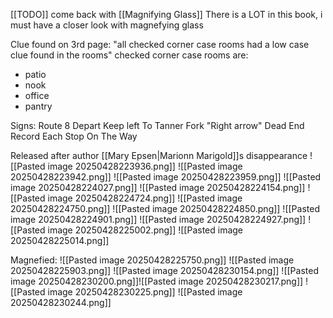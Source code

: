 [[TODO]] come back with [[Magnifying Glass]]
There is a LOT in this book, i must have a closer look with magnefying glass

Clue found on 3rd page:
"all checked corner case rooms had a low case clue found in the rooms"
checked corner case rooms are:
- patio
- nook
- office
- pantry

Signs:
Route 8
Depart
Keep left
To Tanner Fork
"Right arrow"
Dead End
Record
Each
Stop
On The Way



Released after author [[Mary Epsen|Marionn Marigold]]s disappearance
![[Pasted image 20250428223936.png]]
![[Pasted image 20250428223942.png]]
![[Pasted image 20250428223959.png]]
![[Pasted image 20250428224027.png]]
![[Pasted image 20250428224154.png]]
![[Pasted image 20250428224724.png]]
![[Pasted image 20250428224750.png]]
![[Pasted image 20250428224850.png]]
![[Pasted image 20250428224901.png]]
![[Pasted image 20250428224927.png]]
![[Pasted image 20250428225002.png]]
![[Pasted image 20250428225014.png]]

Magnefied:
![[Pasted image 20250428225750.png]]
![[Pasted image 20250428225903.png]]
![[Pasted image 20250428230154.png]]
![[Pasted image 20250428230200.png]]![[Pasted image 20250428230217.png]]
![[Pasted image 20250428230225.png]]
![[Pasted image 20250428230244.png]]


